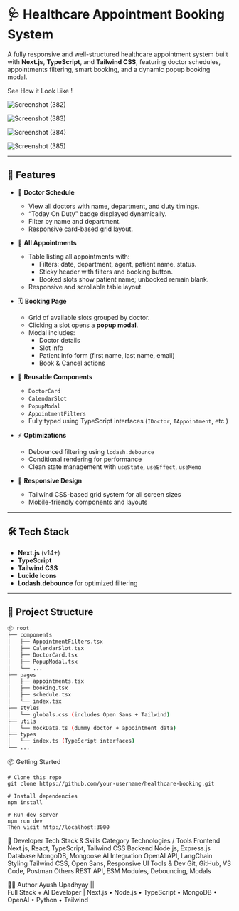 # 🩺 Healthcare Appointment Booking System

A fully responsive and well-structured healthcare appointment system built with **Next.js**, **TypeScript**, and **Tailwind CSS**, featuring doctor schedules, appointments filtering, smart booking, and a dynamic popup booking modal.

See How it Look Like !

![Screenshot (382)](https://github.com/user-attachments/assets/c9a81784-7249-4bc2-a091-1f85dee2ffca)


![Screenshot (383)](https://github.com/user-attachments/assets/74aa5e26-fa96-40ea-aa62-382899ed8aa4)


![Screenshot (384)](https://github.com/user-attachments/assets/21366401-df36-4f19-a509-47b91613a2ae)




![Screenshot (385)](https://github.com/user-attachments/assets/421626aa-963e-46cf-8bbb-1e003215d6f2)




---

## 🚀 Features

- 📅 **Doctor Schedule**
  - View all doctors with name, department, and duty timings.
  - “Today On Duty” badge displayed dynamically.
  - Filter by name and department.
  - Responsive card-based grid layout.

- 📖 **All Appointments**
  - Table listing all appointments with:
    - Filters: date, department, agent, patient name, status.
    - Sticky header with filters and booking button.
    - Booked slots show patient name; unbooked remain blank.
  - Responsive and scrollable table layout.

- 🗓️ **Booking Page**
  - Grid of available slots grouped by doctor.
  - Clicking a slot opens a **popup modal**.
  - Modal includes:
    - Doctor details
    - Slot info
    - Patient info form (first name, last name, email)
    - Book & Cancel actions

- 🧩 **Reusable Components**
  - `DoctorCard`
  - `CalendarSlot`
  - `PopupModal`
  - `AppointmentFilters`
  - Fully typed using TypeScript interfaces (`IDoctor`, `IAppointment`, etc.)

- ⚡ **Optimizations**
  - Debounced filtering using `lodash.debounce`
  - Conditional rendering for performance
  - Clean state management with `useState`, `useEffect`, `useMemo`

- 📱 **Responsive Design**
  - Tailwind CSS-based grid system for all screen sizes
  - Mobile-friendly components and layouts

---

## 🛠️ Tech Stack

- **Next.js** (v14+)
- **TypeScript**
- **Tailwind CSS**
- **Lucide Icons**
- **Lodash.debounce** for optimized filtering

---

## 📁 Project Structure

```bash
📦 root
├── components
│   ├── AppointmentFilters.tsx
│   ├── CalendarSlot.tsx
│   ├── DoctorCard.tsx
│   ├── PopupModal.tsx
│   └── ...
├── pages
│   ├── appointments.tsx
│   ├── booking.tsx
│   ├── schedule.tsx
│   └── index.tsx
├── styles
│   └── globals.css (includes Open Sans + Tailwind)
├── utils
│   └── mockData.ts (dummy doctor + appointment data)
├── types
│   └── index.ts (TypeScript interfaces)
└── ...
```


📦 Getting Started
```
# Clone this repo
git clone https://github.com/your-username/healthcare-booking.git

# Install dependencies
npm install

# Run dev server
npm run dev
Then visit http://localhost:3000

```

🚀 Developer Tech Stack & Skills
Category	Technologies / Tools
Frontend	Next.js, React, TypeScript, Tailwind CSS
Backend	Node.js, Express.js
Database	MongoDB, Mongoose
AI Integration	OpenAI API, LangChain
Styling	Tailwind CSS, Open Sans, Responsive UI
Tools & Dev	Git, GitHub, VS Code, Postman
Others	REST API, ESM Modules, Debouncing, Modals


👨‍💻 Author
Ayush Upadhyay ||       
Full Stack + AI Developer | Next.js • Node.js • TypeScript • MongoDB • OpenAI • Python • Tailwind
